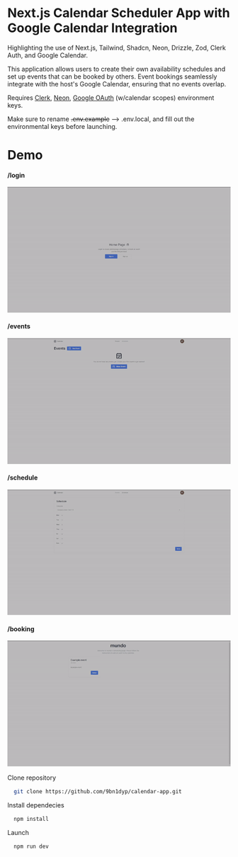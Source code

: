 # Next.js Calendar Scheduler App with Google Calendar Integration

Highlighting the use of Next.js, Tailwind, Shadcn, Neon, Drizzle, Zod, Clerk Auth, and Google Calendar.

This application allows users to create their own availability schedules and set up events that can be booked by others. Event bookings seamlessly integrate with the host's Google Calendar, ensuring that no events overlap.

Requires [Clerk](https://clerk.com/), [Neon](https://console.neon.tech/), [Google OAuth](https://developers.google.com/identity/protocols/oauth2) (w/calendar scopes) environment keys.

Make sure to rename ~~.env.example~~ --> .env.local, and fill out the environmental keys before launching.

# Demo

#### /login
![](demogifs/login.gif)

#### /events
![](demogifs/events.gif)

#### /schedule
![](demogifs/schedule.gif)

#### /booking
![](demogifs/booking.gif)

Clone repository
```bash
  git clone https://github.com/9bn1dyp/calendar-app.git
```

Install dependecies
```bash
  npm install
```

Launch
```bash
  npm run dev
```

